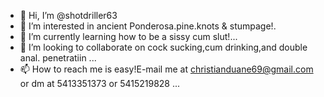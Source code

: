 - 👋 Hi, I’m @shotdriller63
- 👀 I’m interested in ancient Ponderosa.pine.knots & stumpage!.
- 🌱 I’m currently learning how to be a sissy cum slut!...
- 💞️ I’m looking to collaborate on cock sucking,cum drinking,and double anal. penetratiin ...
- 📫 How to reach me is easy!E-mail me at christianduane69@gmail.com or dm at 5413351373 or 5415219828 ...

<!---
shotdriller63/shotdriller63 is a ✨ special ✨ repository because its `README.md` (this file) appears on your GitHub profile.
You can click the Preview link to take a look at your changes.
--->
